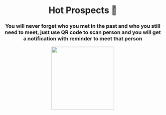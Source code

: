 <h1 align="center">Hot Prospects 📔</h1>
<h3 align="center">You will never forget who you met in the past and who you still need to meet, just use QR code to scan person and you will get a notification with reminder to meet that person</h3>

<p align="center">
  <img src="" width="200" />
  </p>
